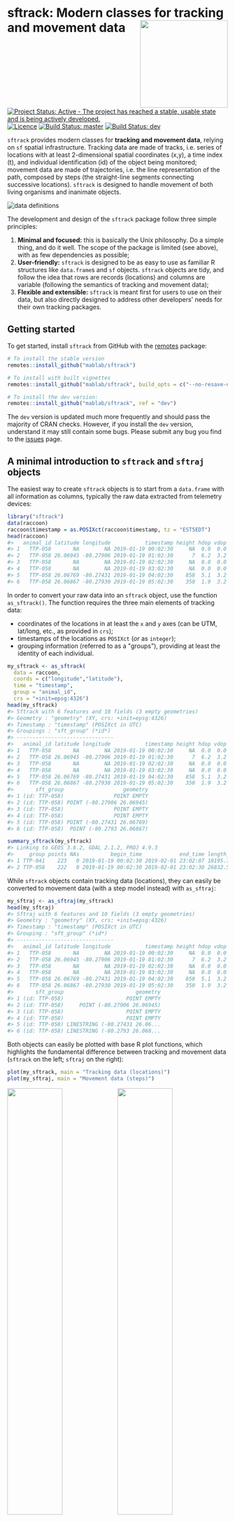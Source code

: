 
<!-- README.md is generated from README.Rmd. Please edit that file -->
sftrack: Modern classes for tracking and movement data <img src="man/figures/sftrack-logo-200-transp-bg.png" align="right" width="200px"/>
==========================================================================================================================================

<!-- badges: start -->
[![Project Status: Active - The project has reached a stable, usable state and is being actively developed.](https://www.repostatus.org/badges/latest/active.svg)](https://www.repostatus.org/#active) [![Licence](https://img.shields.io/badge/license-MIT-green)](https://opensource.org/licenses/MIT) <!-- [![CRAN Status](http://www.r-pkg.org/badges/version/sftrack)](https://CRAN.R-project.org/package=sftrack) --> <!-- ![](https://cranlogs.r-pkg.org/badges/sftrack) --> [![Build Status: master](https://travis-ci.org/mablab/sftrack.svg?branch=master)](https://travis-ci.org/mablab/sftrack) [![Build Status: dev](https://img.shields.io/travis/mablab/sftrack/dev.svg?label=dev+build)](https://travis-ci.org/mablab/sftrack) <!-- badges: end -->

`sftrack` provides modern classes for **tracking and movement data**, relying on `sf` spatial infrastructure. Tracking data are made of tracks, i.e. series of locations with at least 2-dimensional spatial coordinates (x,y), a time index (t), and individual identification (id) of the object being monitored; movement data are made of trajectories, i.e. the line representation of the path, composed by steps (the straight-line segments connecting successive locations). `sftrack` is designed to handle movement of both living organisms and inanimate objects.

![data definitions](Figures/definitions-512.png "data definitions")

The development and design of the `sftrack` package follow three simple principles:

1.  **Minimal and focused:** this is basically the Unix philosophy. Do a simple thing, and do it well. The scope of the package is limited (see above), with as few dependencies as possible;
2.  **User-friendly:** `sftrack` is designed to be as easy to use as familiar R structures like `data.frame`s and `sf` objects. `sftrack` objects are tidy, and follow the idea that rows are records (locations) and columns are variable (following the semantics of tracking and movement data);
3.  **Flexible and extensible:** `sftrack` is meant first for users to use on their data, but also directly designed to address other developers' needs for their own tracking packages.

Getting started
---------------

To get started, install `sftrack` from GitHub with the [remotes](https://cran.r-project.org/package=remotes) package:

``` r
# To install the stable version
remotes::install_github("mablab/sftrack")

# To install with built vignettes
remotes::install_github("mablab/sftrack", build_opts = c("--no-resave-data", "--no-manual"), build_vignettes = TRUE)

# To install the dev version:
remotes::install_github("mablab/sftrack", ref = "dev")
```

The `dev` version is updated much more frequently and should pass the majority of CRAN checks. However, if you install the `dev` version, understand it may still contain some bugs. Please submit any bug you find to the [issues](https://github.com/mablab/sftrack/issues) page.

A minimal introduction to `sftrack` and `sftraj` objects
--------------------------------------------------------

The easiest way to create `sftrack` objects is to start from a `data.frame` with all information as columns, typically the raw data extracted from telemetry devices:

``` r
library("sftrack")
data(raccoon)
raccoon$timestamp = as.POSIXct(raccoon$timestamp, tz = "EST5EDT")
head(raccoon)
#>   animal_id latitude longitude           timestamp height hdop vdop fix
#> 1   TTP-058       NA        NA 2019-01-19 00:02:30     NA  0.0  0.0  NO
#> 2   TTP-058 26.06945 -80.27906 2019-01-19 01:02:30      7  6.2  3.2  2D
#> 3   TTP-058       NA        NA 2019-01-19 02:02:30     NA  0.0  0.0  NO
#> 4   TTP-058       NA        NA 2019-01-19 03:02:30     NA  0.0  0.0  NO
#> 5   TTP-058 26.06769 -80.27431 2019-01-19 04:02:30    858  5.1  3.2  2D
#> 6   TTP-058 26.06867 -80.27930 2019-01-19 05:02:30    350  1.9  3.2  3D
```

In order to convert your raw data into an `sftrack` object, use the function `as_sftrack()`. The function requires the three main elements of tracking data:

-   coordinates of the locations in at least the `x` and `y` axes (can be UTM, lat/long, etc., as provided in `crs`);
-   timestamps of the locations as `POSIXct` (*or* as `integer`);
-   grouping information (referred to as a "groups"), providing at least the identity of each individual.

``` r
my_sftrack <- as_sftrack(
  data = raccoon,
  coords = c("longitude","latitude"),
  time = "timestamp",
  group = "animal_id",
  crs = "+init=epsg:4326")
head(my_sftrack)
#> Sftrack with 6 features and 10 fields (3 empty geometries) 
#> Geometry : "geometry" (XY, crs: +init=epsg:4326) 
#> Timestamp : "timestamp" (POSIXct in UTC) 
#> Groupings : "sft_group" (*id*) 
#> -------------------------------
#>   animal_id latitude longitude           timestamp height hdop vdop fix
#> 1   TTP-058       NA        NA 2019-01-19 00:02:30     NA  0.0  0.0  NO
#> 2   TTP-058 26.06945 -80.27906 2019-01-19 01:02:30      7  6.2  3.2  2D
#> 3   TTP-058       NA        NA 2019-01-19 02:02:30     NA  0.0  0.0  NO
#> 4   TTP-058       NA        NA 2019-01-19 03:02:30     NA  0.0  0.0  NO
#> 5   TTP-058 26.06769 -80.27431 2019-01-19 04:02:30    858  5.1  3.2  2D
#> 6   TTP-058 26.06867 -80.27930 2019-01-19 05:02:30    350  1.9  3.2  3D
#>       sft_group                   geometry
#> 1 (id: TTP-058)                POINT EMPTY
#> 2 (id: TTP-058) POINT (-80.27906 26.06945)
#> 3 (id: TTP-058)                POINT EMPTY
#> 4 (id: TTP-058)                POINT EMPTY
#> 5 (id: TTP-058) POINT (-80.27431 26.06769)
#> 6 (id: TTP-058)  POINT (-80.2793 26.06867)
```

``` r
summary_sftrack(my_sftrack)
#> Linking to GEOS 3.6.2, GDAL 2.1.2, PROJ 4.9.3
#>     group points NAs          begin_time            end_time length_m
#> 1 TTP-041    223   0 2019-01-19 00:02:30 2019-02-01 23:02:07 10195.75
#> 2 TTP-058    222   0 2019-01-19 00:02:30 2019-02-01 23:02:30 26832.51
```

While `sftrack` objects contain tracking data (locations), they can easily be converted to movement data (with a step model instead) with `as_sftraj`:

``` r
my_sftraj <- as_sftraj(my_sftrack)
head(my_sftraj)
#> Sftraj with 6 features and 10 fields (3 empty geometries) 
#> Geometry : "geometry" (XY, crs: +init=epsg:4326) 
#> Timestamp : "timestamp" (POSIXct in UTC) 
#> Grouping : "sft_group" (*id*) 
#> -------------------------------
#>   animal_id latitude longitude           timestamp height hdop vdop fix
#> 1   TTP-058       NA        NA 2019-01-19 00:02:30     NA  0.0  0.0  NO
#> 2   TTP-058 26.06945 -80.27906 2019-01-19 01:02:30      7  6.2  3.2  2D
#> 3   TTP-058       NA        NA 2019-01-19 02:02:30     NA  0.0  0.0  NO
#> 4   TTP-058       NA        NA 2019-01-19 03:02:30     NA  0.0  0.0  NO
#> 5   TTP-058 26.06769 -80.27431 2019-01-19 04:02:30    858  5.1  3.2  2D
#> 6   TTP-058 26.06867 -80.27930 2019-01-19 05:02:30    350  1.9  3.2  3D
#>       sft_group                       geometry
#> 1 (id: TTP-058)                    POINT EMPTY
#> 2 (id: TTP-058)     POINT (-80.27906 26.06945)
#> 3 (id: TTP-058)                    POINT EMPTY
#> 4 (id: TTP-058)                    POINT EMPTY
#> 5 (id: TTP-058) LINESTRING (-80.27431 26.06...
#> 6 (id: TTP-058) LINESTRING (-80.2793 26.068...
```

Both objects can easily be plotted with base R plot functions, which highlights the fundamental difference between tracking and movement data (`sftrack` on the left; `sftraj` on the right):

``` r
plot(my_sftrack, main = "Tracking data (locations)")
plot(my_sftraj, main = "Movement data (steps)")
```

<img src="man/figures/README-plot-1.png" width="50%" /><img src="man/figures/README-plot-2.png" width="50%" />

Roadmap
-------

-   Data class converters from the main tracking packages, such as `move::Move` and `trackeR::trackeRdata`, integrated into `as_sftrack`;
-   More plotting options for tracks and trajectories (in base R and `ggplot2`);
-   Provide Gantt chart-like or chronogram-like graphs;
-   Dynamic exploration of trajectories.

How can you help?
-----------------

1.  **Submit any bug you find to the [issues](https://github.com/mablab/sftrack/issues) page;**
2.  Address open questions (see below);
3.  Contribute use cases (see below).

### Address open questions: *We need your feedback!*

While the foundations of the package are now pretty solid, we are still dealing with open questions about several aspects of the package, including the names of `sftrack` variables (e.g. coordinates, timestamps, id and error), the structure of the grouping factor, or the structure of the error term.

If you have strong opinions or simply want to help on the technical side, we invite you to comment on those [open issues here](https://github.com/mablab/sftrack/labels/question).

### Contribute use cases: *We need your feedback!*

We also need to precisely understand what is expected from such a package. The idea here is to collect all possible use cases for a trajectory object in R. We know they are multiple, and will contribute our own use cases — however, we want `sftrack` to be as useful as possible, and to act as a center piece for movement in R, so we need you to tell us how you would use it. **In other words, we want to understand what you expect from such a package, as a user or as a developer.** For this, we ask you to fill out special issues in the GitHub tracker of the package, following the ['Use case' template](https://github.com/mablab/sftrack/issues/new?assignees=&labels=&template=use-case.md&title=%5BUse+case%5D+Change+this+title).

Use cases do not need to be very complicated, but need to present a specific use in human terms, the technical requirements associated to it, and the input and output of the use case. Such use case could look like this:

> **\[Use case\] Amazing plot for trajectory**
>
> **Use case:**
>
> Plot a trajectory using my `special_trajplot` function, which shows \[something amazing\].
>
> **Requirements:**
>
> -   spatial coordinates (x,y) as geographic coordinates with projection information
>
> -   a time (t) as POSIXt object, ordered in time
>
> -   information that identifies individuals (e.g. animal) for each location
>
> -   data associated to each location directly accessible
>
> **Input:** a `sftrack` object
>
> **Output:** a plot with \[something amazing\] about the trajectory
>
> **Additional information:** See my `special_trajplot` function here \[with link\].

Another example could be like this:

> **\[Use case\] Fill in missing locations in a sequence**
>
> **Use case:** Fill in the missing locations of a trajectory that contains spatial or temporal gaps. (for instance coming from GPS with failed fixes); In other words add in the missing values of a trajectory, i.e. timestamps with no geographic coordinates.
>
> **Requirements:**
>
> -   a time (t) as POSIXt object, ordered in time
>
> -   information that identifies sequences of locations (optional, if several sequences), which could be different circuits of one individual, or different individuals, etc.
>
> -   `sftrack` should be capable of handling/storing missing values
>
> **Input:** a `sftrack` object
>
> **Output:** a `sftrack` object with additional timestamps for gaps (but otherwise identical in every way to the original `sftrack`)
>
> **Additional information:** See `adehabitatLT::setNA`, which does exactly that on `ltraj` objects.
